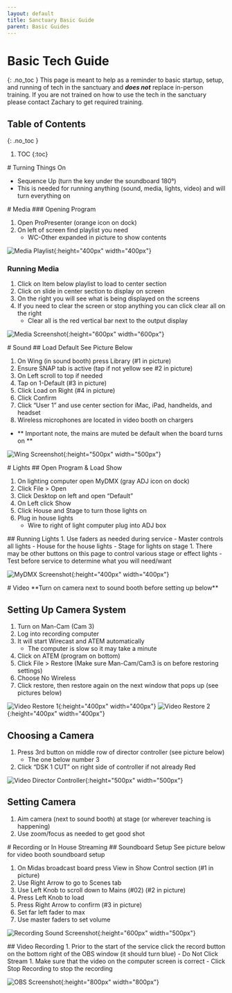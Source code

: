 ```yaml
---
layout: default
title: Sanctuary Basic Guide
parent: Basic Guides
---
```


# Basic Tech Guide
{: .no_toc }
This page is meant to help as a reminder to basic startup, setup, and running of tech in the sanctuary and ***does not*** replace  in-person training. If you are not trained on how to use the tech in the sanctuary please contact Zachary to get required training.

## Table of Contents
{: .no_toc }

1. TOC
{:toc}

<div style="break-after:page"></div>
# Turning Things On

- Sequence Up (turn the key under the soundboard 180°)
- This is needed for running anything (sound, media, lights, video) and will turn everything on

<div style="break-after:page"></div>
# Media
### Opening Program

1. Open ProPresenter (orange icon on dock)
1. On left of screen find playlist you need
   - WC-Other expanded in picture to show contents

![Media Playlist](/tech-help-docs/assets/images/basic-guides/worship-center/media-1.png){:height="400px" width="400px"}

### Running Media
1. Click on Item below playlist to load to center section
1. Click on slide in center section to display on screen
1. On the right you will see what is being displayed on the screens
1. If you need to clear the screen or stop anything you can click clear all on the right
   - Clear all is the red vertical bar next to the output display

![Media Screenshot](/tech-help-docs/assets/images/basic-guides/worship-center/media-2.png){:height="600px" width="600px"}

<div style="break-after:page"></div>
# Sound
## Load Default
See Picture Below

1. On Wing (in sound booth) press Library (#1 in picture)
1. Ensure SNAP tab is active (tap if not yellow see #2 in picture)
1. On Left scroll to top if needed
1. Tap on 1-Default (#3 in picture)
1. Click Load on Right (#4 in picture)
1. Click Confirm
1. Click “User 1” and use center section for iMac, iPad, handhelds, and headset
1. Wireless microphones are located in video booth on chargers
  - ** Important note, the mains are muted be default when the board turns on **

![Wing Screenshot](/tech-help-docs/assets/images/basic-guides/worship-center/sound-1.png){:height="500px" width="500px"}

<div style="break-after:page"></div>
# Lights
## Open Program & Load Show

1. On lighting computer open MyDMX (gray ADJ icon on dock)
1. Click File > Open
1. Click Desktop on left and open “Default”
1. On Left click Show
1. Click House and Stage to turn those lights on
1. Plug in house lights
   - Wire to right of light computer plug into ADJ box

<div style="break-after:page"></div>
## Running Lights
1. Use faders as needed during service
   - Master controls all lights
   - House for the house lights
   - Stage for lights on stage
1. There may be other buttons on this page to control various stage or effect lights
   - Test before service to determine what you will need/want

![MyDMX Screenshot](/tech-help-docs/assets/images/basic-guides/worship-center/lights-1.jpeg){:height="400px" width="400px"}

<div style="break-after:page"></div>
# Video
**Turn on camera next to sound booth before setting up below**

## Setting Up Camera System
1. Turn on Man-Cam (Cam 3)
1. Log into recording computer
1. It will start Wirecast and ATEM automatically
   - The computer is slow so it may take a minute
1. Click on ATEM (program on bottom)
1. Click File > Restore (Make sure Man-Cam/Cam3 is on before restoring settings)
1. Choose No Wireless
1. Click restore, then restore again on the next window that pops up (see pictures below)

![Video Restore 1](/tech-help-docs/assets/images/basic-guides/worship-center/video-1.png){:height="400px" width="400px"}
![Video Restore 2](/tech-help-docs/assets/images/basic-guides/worship-center/video-2.png){:height="400px" width="400px"}

## Choosing a Camera
1. Press 3rd button on middle row of director controller (see picture below)
   - The one below number 3
1. Click “DSK 1 CUT” on right side of controller if not already Red

![Video Director Controller](/tech-help-docs/assets/images/basic-guides/worship-center/video-3.png){:height="500px" width="500px"}

## Setting Camera
1. Aim camera (next to sound booth) at stage (or wherever teaching is happening)
1. Use zoom/focus as needed to get good shot

<div style="break-after:page"></div>
# Recording or In House Streaming
## Soundboard Setup
See picture below for video booth soundboard setup

1. On Midas broadcast board press View in Show Control section (#1 in picture)
1. Use Right Arrow to go to Scenes tab
1. Use Left Knob to scroll down to Mains (#02)  (#2 in picture)
1. Press Left Knob to load
1. Press Right Arrow to confirm  (#3 in picture)
1. Set far left fader to max
1. Use master faders to set volume

![Recording Sound Screenshot](/tech-help-docs/assets/images/basic-guides/worship-center/sound-2.png){:height="600px" width="500px"}

<div style="break-after:page"></div>
## Video Recording
1. Prior to the start of the service click the record button on the bottom right of the OBS window (it should turn blue)
   - Do Not Click Stream
1. Make sure that the video on the computer screen is correct
   - Click Stop Recording to stop the recording

![OBS Screenshot](/tech-help-docs/assets/images/basic-guides/worship-center/recording-1.png){:height="800px" width="800px"}

